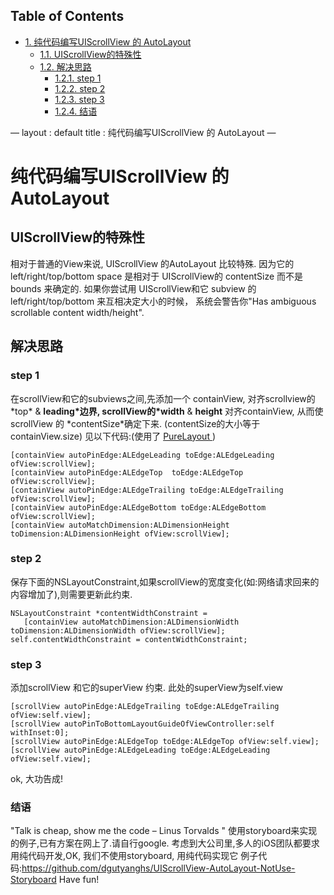 <div id="table-of-contents">
<h2>Table of Contents</h2>
<div id="text-table-of-contents">
<ul>
<li><a href="#orga73501d">1. 纯代码编写UIScrollView 的 AutoLayout</a>
<ul>
<li><a href="#orgeba8714">1.1. UIScrollView的特殊性</a></li>
<li><a href="#org2c86b3b">1.2. 解决思路</a>
<ul>
<li><a href="#orged8de00">1.2.1. step 1</a></li>
<li><a href="#org89c75ce">1.2.2. step 2</a></li>
<li><a href="#orgb3f6e1f">1.2.3. step 3</a></li>
<li><a href="#org6369326">1.2.4. 结语</a></li>
</ul>
</li>
</ul>
</li>
</ul>
</div>
</div>
<div class="HTML">
&#x2014;
layout : default
title :  纯代码编写UIScrollView 的 AutoLayout
&#x2014;

</div>


<a id="orga73501d"></a>

# 纯代码编写UIScrollView 的 AutoLayout


<a id="orgeba8714"></a>

## UIScrollView的特殊性

   相对于普通的View来说, UIScrollView 的AutoLayout 比较特殊.
因为它的 left/right/top/bottom space 是相对于 UIScrollView的 contentSize 而不是 bounds 来确定的.
如果你尝试用 UIScrollView和它 subview 的left/right/top/bottom 来互相决定大小的时候，
系统会警告你"Has ambiguous scrollable content width/height".


<a id="org2c86b3b"></a>

## 解决思路


<a id="orged8de00"></a>

### step 1

  在scrollView和它的subviews之间,先添加一个 containView,
对齐scrollview的\*top\* & **leading\*边界,
 scrollView的\*width** & **height** 对齐containView,
从而使scrollView 的 \*contentSize\*确定下来. (contentSize的大小等于containView.size)
见以下代码:(使用了 [PureLayout ](https://github.com/purelayout) )

    [containView autoPinEdge:ALEdgeLeading toEdge:ALEdgeLeading ofView:scrollView];
    [containView autoPinEdge:ALEdgeTop  toEdge:ALEdgeTop  ofView:scrollView];
    [containView autoPinEdge:ALEdgeTrailing toEdge:ALEdgeTrailing ofView:scrollView];
    [containView autoPinEdge:ALEdgeBottom toEdge:ALEdgeBottom ofView:scrollView];
    [containView autoMatchDimension:ALDimensionHeight toDimension:ALDimensionHeight ofView:scrollView];


<a id="org89c75ce"></a>

### step 2

保存下面的NSLayoutConstraint,如果scrollView的宽度变化(如:网络请求回来的内容增加了),则需要更新此约束.

    NSLayoutConstraint *contentWidthConstraint =  
       [containView autoMatchDimension:ALDimensionWidth toDimension:ALDimensionWidth ofView:scrollView];
    self.contentWidthConstraint = contentWidthConstraint;


<a id="orgb3f6e1f"></a>

### step 3

添加scrollView 和它的superView 约束. 此处的superView为self.view

    [scrollView autoPinEdge:ALEdgeTrailing toEdge:ALEdgeTrailing ofView:self.view];
    [scrollView autoPinToBottomLayoutGuideOfViewController:self withInset:0];
    [scrollView autoPinEdge:ALEdgeTop toEdge:ALEdgeTop ofView:self.view];
    [scrollView autoPinEdge:ALEdgeLeading toEdge:ALEdgeLeading ofView:self.view];

ok, 大功告成!


<a id="org6369326"></a>

### 结语

"Talk is cheap, show me the code  &#x2013; Linus Torvalds "
使用storyboard来实现的例子,已有方案在网上了.请自行google.
考虑到大公司里,多人的iOS团队都要求用纯代码开发,OK, 我们不使用storyboard, 用纯代码实现它
例子代码:<https://github.com/dgutyanghs/UIScrollView-AutoLayout-NotUse-Storyboard>
Have fun!

